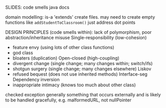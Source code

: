 <!-- SPDX-License-Identifier: zlib-acknowledgement -->

SLIDES:
code smells
java docs

domain modelling:
is-a 'extends'
create files. may need to create empty functions like `addStudentToClassroom()`
just address dot points

DESIGN PRINCIPLES (code smells within):
lack of polymorphism, poor abstraction/inheritance misuse
Single-responsibility (low-cohesion)
  - feature envy (using lots of other class functions)
  - god class
  - bloaters (duplication)
Open-closed (high-coupling)
  - divergent change (single change; many changes within; switch/ifs)
  - shotgun surgery (single change; many changes elsewhere)
Liskov
  - refused bequest (does not use inherited methods)
Interface-seg
Dependency inversion
  - inappropriate intimacy (knows too much about other class)

checked exception generally something that occurs externally and is likely to be handled gracefully, e.g. malformedURL, not nullPointer
